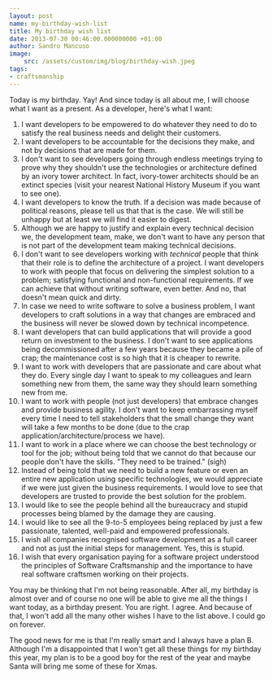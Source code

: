 ```yaml
---
layout: post
name: my-birthday-wish-list
title: My birthday wish list
date: 2013-07-30 00:46:00.000000000 +01:00
author: Sandro Mancuso
image:
    src: /assets/custom/img/blog/birthday-wish.jpeg
tags:
- craftsmanship
---
```


Today is my birthday. Yay! And since today is all about me, I will
choose what I want as a present. As a developer, here's what I want:


1.  I want developers to be empowered to do whatever they need to do to
    satisfy the real business needs and delight their customers.
2.  I want developers to be accountable for the decisions they make, and
    not by decisions that are made for them. 
3.  I don't want to see developers going through endless meetings trying
    to prove why they shouldn't use the technologies or architecture
    defined by an ivory tower architect. In fact, ivory-tower architects
    should be an extinct species (visit your nearest National History
    Museum if you want to see one). 
4.  I want developers to know the truth. If a decision was made because
    of political reasons, please tell us that that is the case. We will
    still be unhappy but at least we will find it easier to digest. 
5.  Although we are happy to justify and explain every technical
    decision we, the development team, make, we don't want to have any
    person that is not part of the development team making technical
    decisions. 
6.  I don't want to see developers working with *technical* people that
    think that their role is to define the architecture of a project. I
    want developers to work with people that focus on delivering the
    simplest solution to a problem; satisfying functional and
    non-functional requirements. If we can achieve that without writing
    software, even better. And no, that doesn't mean quick and dirty.
7.  In case we need to write software to solve a business problem, I
    want developers to craft solutions in a way that changes are
    embraced and the business will never be slowed down by technical
    incompetence.
8.  I want developers that can build applications that will provide a
    good return on investment to the business. I don't want to see
    applications being decommissioned after a few years because they
    became a pile of crap; the maintenance cost is so high that it is
    cheaper to rewrite. 
9.  I want to work with developers that are passionate and care about
    what they do. Every single day I want to speak to my colleagues and
    learn something new from them, the same way they should learn
    something new from me. 
10. I want to work with people (not just developers) that embrace
    changes and provide business agility. I don't want to keep
    embarrassing myself every time I need to tell stakeholders that the
    small change they want will take a few months to be done (due to the
    crap application/architecture/process we have). 
11. I want to work in a place where we can choose the best technology or
    tool for the job; without being told that we cannot do that because
    our people don't have the skills. "They need to be trained." (sigh)
12. Instead of being told that we need to build a new feature or even an
    entire new application using specific technologies, we would
    appreciate if we were just given the business requirements. I would
    love to see that developers are trusted to provide the best solution
    for the problem.
13. I would like to see the people behind all the bureaucracy and stupid
    processes being blamed by the damage they are causing. 
14. I would like to see all the 9-to-5 employees being replaced by just
    a few passionate, talented, well-paid and empowered professionals. 
15. I wish all companies recognised software development as a full
    career and not as just the initial steps for management. Yes, this
    is stupid.
16. I wish that every organisation paying for a software project
    understood the principles of Software Craftsmanship and the
    importance to have real software craftsmen working on their
    projects. 

You may be thinking that I'm not being reasonable. After all, my
birthday is almost over and of course no one will be able to give me all
the things I want today, as a birthday present. You are right. I agree.
And because of that, I won't add all the many other wishes I have to the
list above. I could go on forever. 

The good news for me is that I'm really smart and I always have a plan
B. Although I'm a disappointed that I won't get all these things for my
birthday this year, my plan is to be a good boy for the rest of the year
and maybe Santa will bring me some of these for Xmas.
